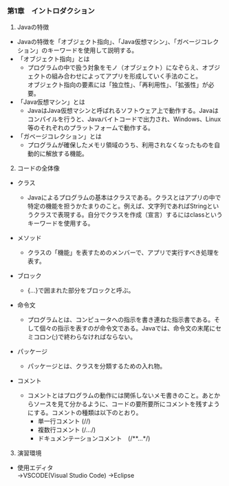 
### 第1章　イントロダクション

1. Javaの特徴  
* Javaの特徴を「オブジェクト指向」、「Java仮想マシン」、「ガベージコレクション」のキーワードを使用して説明する。  
* 「オブジェクト指向」とは  
  * プログラムの中で扱う対象をモノ（オブジェクト）になぞらえ、オブジェクトの組み合わせによってアプリを形成していく手法のこと。  
オブジェクト指向の要素には「独立性」、「再利用性」、「拡張性」が必要。    
* 「Java仮想マシン」とは  
  * JavaはJava仮想マシンと呼ばれるソフトウェア上で動作する。Javaはコンパイルを行うと、Javaバイトコードで出力され、Windows、Linux等のそれぞれのプラットフォームで動作する。  
* 「ガベージコレクション」とは  
  * プログラムが確保したメモリ領域のうち、利用されなくなったものを自動的に解放する機能。  

2. コードの全体像  
* クラス  
  * Javaによるプログラムの基本はクラスである。クラスとはアプリの中で特定の機能を担うかたまりのこと。例えば、文字列であればStringというクラスで表現する。自分でクラスを作成（宣言）するにはclassというキーワードを使用する。  

* メソッド  
  * クラスの「機能」を表すためのメンバーで、アプリで実行すべき処理を表す。
* ブロック  
  * {...}で囲まれた部分をブロックと呼ぶ。  

* 命令文  
  * プログラムとは、コンピュータへの指示を書き連ねた指示書である。そして個々の指示を表すのが命令文である。Javaでは、命令文の末尾にセミコロン(;)で終わらなければならない。  
* パッケージ  
  * パッケージとは、クラスを分類するための入れ物。

* コメント  
  * コメントとはプログラムの動作には関係しないメモ書きのこと。あとからソースを見て分かるように、コードの要所要所にコメントを残すようにする。コメントの種類は以下のとおり。  
     * 単一行コメント (//)  
     * 複数行コメント (/*...*/)  
     * ドキュメンテーションコメント　(/**...*/)

3. 演習環境 

*  使用エディタ  
→VSCODE(Visual Studio Code) 
→Eclipse
